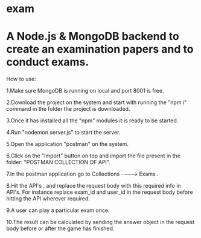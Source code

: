 # exam
# A Node.js & MongoDB backend to create an examination papers and to conduct exams.


How to use:

1.Make sure MongoDB is running on local and port 8001 is free.

2.Download the project on the system and start with running the "npm i" command in the folder the project is downloaded.

3.Once it has installed all the "npm" modules it is ready to be started.

4.Run "nodemon server.js" to start the server.

5.Open the application "postman" on the system.

6.Click on the "Import" button on top and import the file present in the folder: "POSTMAN COLLECTION OF API".

7.In the postman application go to Collections ----> Exams .

8.Hit the API's , and replace the request body with this required info in API's. For instance replace exam_id and user_id in the request body before hitting the API wherever required.

9.A user can play a particular exam once.

10.The result can be calculated by sending the answer object in the request body before or after the game has finished.
